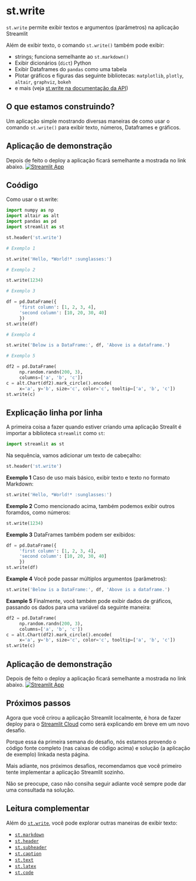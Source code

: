 # st.write

`st.write` permite exibir textos e argumentos (parâmetros) na aplicação Streamlit

Além de exibir texto, o comando `st.write()` também pode exibir:
- strings; funciona semelhante ao `st.markdown()`
- Exibir dicionários (`dict`) Python
- Exibir Dataframes do `pandas` como uma tabela
- Plotar gráficos e figuras das seguinte bibliotecas: `matplotlib`, `plotly`, `altair`, `graphviz`, `bokeh`
- e mais (veja [st.write na documentação da API](https://docs.streamlit.io/library/api-reference/write-magic/st.write))

## O que estamos construindo?

Um aplicação simple mostrando diversas maneiras de como usar o comando `st.write()` para exibir texto, números,  Dataframes e gráficos.

## Aplicação de demonstração
Depois de feito o deploy a aplicação ficará semelhante a mostrada no link abaixo.
[![Streamlit App](https://static.streamlit.io/badges/streamlit_badge_black_white.svg)](https://share.streamlit.io/dataprofessor/st.write/)

## Coódigo
Como usar o st.write:
```python
import numpy as np
import altair as alt
import pandas as pd
import streamlit as st

st.header('st.write')

# Exemplo 1

st.write('Hello, *World!* :sunglasses:')

# Exemplo 2

st.write(1234)

# Exemplo 3

df = pd.DataFrame({
     'first column': [1, 2, 3, 4],
     'second column': [10, 20, 30, 40]
     })
st.write(df)

# Exemplo 4

st.write('Below is a DataFrame:', df, 'Above is a dataframe.')

# Exemplo 5

df2 = pd.DataFrame(
     np.random.randn(200, 3),
     columns=['a', 'b', 'c'])
c = alt.Chart(df2).mark_circle().encode(
     x='a', y='b', size='c', color='c', tooltip=['a', 'b', 'c'])
st.write(c)
```

## Explicação linha por linha
A primeira coisa a fazer quando estiver criando uma aplicação Strealit é importar a biblioteca `streamlit` como `st`:
```python
import streamlit as st
```

Na sequência, vamos adicionar um texto de cabeçalho:
```python
st.header('st.write')
```

**Exemplo 1**
Caso de uso mais básico, exibir texto e texto no formato Markdown:
```python
st.write('Hello, *World!* :sunglasses:')
```

**Exemplo 2**
Como mencionado acima, também podemos exibir outros foramdos, como números:
```python
st.write(1234)
```

**Exemplo 3**
DataFrames também podem ser exibidos:
```python
df = pd.DataFrame({
     'first column': [1, 2, 3, 4],
     'second column': [10, 20, 30, 40]
     })
st.write(df)
```

**Example 4**
Você pode passar múltiplos argumentos (parâmetros):
```python
st.write('Below is a DataFrame:', df, 'Above is a dataframe.')
```

**Example 5**
Finalmente, você também pode exibir dados de gráficos, passando os dados para uma variável da seguinte maneira:
```python
df2 = pd.DataFrame(
     np.random.randn(200, 3),
     columns=['a', 'b', 'c'])
c = alt.Chart(df2).mark_circle().encode(
     x='a', y='b', size='c', color='c', tooltip=['a', 'b', 'c'])
st.write(c)
```

## Aplicação de demonstração
Depois de feito o deploy a aplicação ficará semelhante a mostrada no link abaixo.
[![Streamlit App](https://static.streamlit.io/badges/streamlit_badge_black_white.svg)](https://share.streamlit.io/dataprofessor/st.write/)

## Próximos passos

Agora que você crirou a aplicação Streamlit localmente, é hora de fazer deploy para o 
[Streamlit Cloud](https://streamlit.io/cloud) como será explicando em breve em um novo desafio.

Porque essa éa  primeira semana do desafio, nós estamos provendo o código fonte completo (nas caixas de código acima) e solução (a aplicação de exemplo) linkada nesta página. 

Mais adiante, nos próximos desafios, recomendamos que você primeiro tente implementar a aplicação Streamlit sozinho.

Não se preocupe, caso não consiha seguir adiante você sempre pode dar uma consultada na solução.

## Leitura complementar
Além do [`st.write`](https://docs.streamlit.io/library/api-reference/write-magic/st.write), você pode explorar outras maneiras de exibir texto:
- [`st.markdown`](https://docs.streamlit.io/library/api-reference/text/st.markdown)
- [`st.header`](https://docs.streamlit.io/library/api-reference/text/st.header)
- [`st.subheader`](https://docs.streamlit.io/library/api-reference/text/st.subheader)
- [`st.caption`](https://docs.streamlit.io/library/api-reference/text/st.caption)
- [`st.text`](https://docs.streamlit.io/library/api-reference/text/st.text)
- [`st.latex`](https://docs.streamlit.io/library/api-reference/text/st.latex)
- [`st.code`](https://docs.streamlit.io/library/api-reference/text/st.code)
